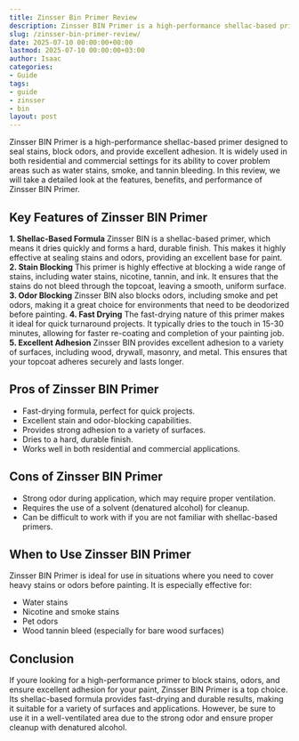 ```yaml
---
title: Zinsser Bin Primer Review
description: Zinsser BIN Primer is a high-performance shellac-based primer designed to seal stains, block odors, and provide excellent adhesion.
slug: /zinsser-bin-primer-review/
date: 2025-07-10 00:00:00+00:00
lastmod: 2025-07-10 00:00:00+03:00
author: Isaac
categories:
- Guide
tags:
- guide
- zinsser
- bin
layout: post
---
```

Zinsser BIN Primer is a high-performance shellac-based primer designed to seal stains, block odors, and provide excellent adhesion. It is widely used in both residential and commercial settings for its ability to cover problem areas such as water stains, smoke, and tannin bleeding. In this review, we will take a detailed look at the features, benefits, and performance of Zinsser BIN Primer.
## Key Features of Zinsser BIN Primer
**1. Shellac-Based Formula**
Zinsser BIN is a shellac-based primer, which means it dries quickly and forms a hard, durable finish. This makes it highly effective at sealing stains and odors, providing an excellent base for paint.
**2. Stain Blocking**
This primer is highly effective at blocking a wide range of stains, including water stains, nicotine, tannin, and ink. It ensures that the stains do not bleed through the topcoat, leaving a smooth, uniform surface.
**3. Odor Blocking**
Zinsser BIN also blocks odors, including smoke and pet odors, making it a great choice for environments that need to be deodorized before painting.
**4. Fast Drying**
The fast-drying nature of this primer makes it ideal for quick turnaround projects. It typically dries to the touch in 15-30 minutes, allowing for faster re-coating and completion of your painting job.
**5. Excellent Adhesion**
Zinsser BIN provides excellent adhesion to a variety of surfaces, including wood, drywall, masonry, and metal. This ensures that your topcoat adheres securely and lasts longer.
## Pros of Zinsser BIN Primer
- Fast-drying formula, perfect for quick projects.
- Excellent stain and odor-blocking capabilities.
- Provides strong adhesion to a variety of surfaces.
- Dries to a hard, durable finish.
- Works well in both residential and commercial applications.
## Cons of Zinsser BIN Primer
- Strong odor during application, which may require proper ventilation.
- Requires the use of a solvent (denatured alcohol) for cleanup.
- Can be difficult to work with if you are not familiar with shellac-based primers.
## When to Use Zinsser BIN Primer
Zinsser BIN Primer is ideal for use in situations where you need to cover heavy stains or odors before painting. It is especially effective for:
- Water stains
- Nicotine and smoke stains
- Pet odors
- Wood tannin bleed (especially for bare wood surfaces)
## Conclusion
If youre looking for a high-performance primer to block stains, odors, and ensure excellent adhesion for your paint, Zinsser BIN Primer is a top choice. Its shellac-based formula provides fast-drying and durable results, making it suitable for a variety of surfaces and applications. However, be sure to use it in a well-ventilated area due to the strong odor and ensure proper cleanup with denatured alcohol.
